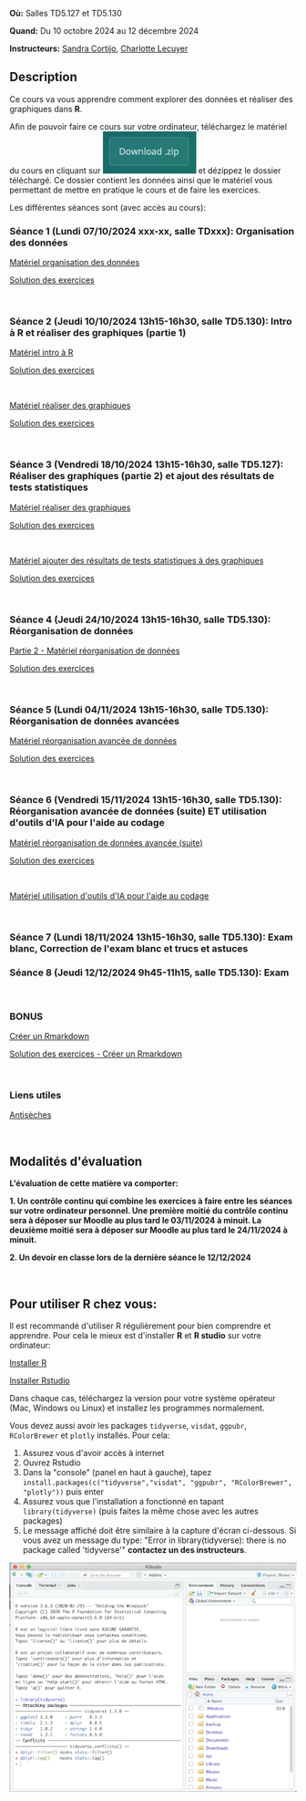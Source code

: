 **Où:** Salles TD5.127 et TD5.130 

**Quand:** Du 10 octobre 2024 au 12 décembre 2024

**Instructeurs:** 
[Sandra Cortijo](mailto:sandra.cortijo@cnrs.fr), 
[Charlotte Lecuyer](mailto:charlotte.lecuyer@cnrs.fr)


## Description

Ce cours va vous apprendre comment explorer des données et réaliser des graphiques dans **R**. 

Afin de pouvoir faire ce cours sur votre ordinateur, téléchargez le matériel du cours en cliquant sur ![](logo_download.png) et dézippez le dossier téléchargé. Ce dossier contient les données ainsi que le matériel vous permettant de mettre en pratique le cours et de faire les exercices.



Les différentes séances sont (avec accès au cours):


### Séance 1 (Lundi 07/10/2024 xxx-xx, salle TDxxx): Organisation des données 

[Matériel organisation des données](session1_organisation/materiel/organisation_session.html)  

[Solution des exercices](session1_organisation/materiel/organisation_session_solution_exercices.html)

<br>


### Séance 2 (Jeudi 10/10/2024 13h15-16h30, salle TD5.130): Intro à **R** et réaliser des graphiques (partie 1)


[Matériel intro à R](session2_intro_ggplot/materiel/intro_R.html)  

[Solution des exercices](session2_intro_ggplot/materiel/intro_R_solution_exercices)

<br>

[Matériel réaliser des graphiques](session2_intro_ggplot/materiel/ggplot_session.html)  

[Solution des exercices](session2_intro_ggplot/materiel/ggplot_exercise_solutions.html)

<br>


### Séance 3 (Vendredi 18/10/2024 13h15-16h30, salle TD5.127): Réaliser des graphiques (partie 2) et ajout des résultats de tests statistiques

[Matériel réaliser des graphiques](session3_plots_stats/materiel/ggplot_session.html)  

[Solution des exercices](session3_plots_stats/materiel/ggplot_exercise_solutions.html)

<br>

[Matériel ajouter des résultats de tests statistiques à des graphiques](session3_plots_stats/materiel/statistiques.html)  

[Solution des exercices](session3_plots_stats/materiel/statistiques_solution_exercices.html)  



<br>

### Séance 4 (Jeudi 24/10/2024 13h15-16h30, salle TD5.130): Réorganisation de données 

[Partie 2 - Matériel réorganisation de données](session4_reorganisation/materiel/reorganisation_donnees.html)  

[Solution des exercices](session4_reorganisation/materiel/reorganisation_donnees_solution_exercices.html)



<br>

### Séance 5 (Lundi 04/11/2024 13h15-16h30, salle TD5.130): Réorganisation de données avancées

[Matériel réorganisation avancée de données ](session5_reorganisation_avancee/materiel/reorganisation_avancee.html)  

[Solution des exercices](session5_reorganisation_avancee/materiel/reorganisation_avancee_solution_exercices.html)



<br>



### Séance 6 (Vendredi 15/11/2024 13h15-16h30, salle TD5.130): Réorganisation avancée de données (suite)  ET utilisation d'outils d'IA pour l'aide au codage



[Matériel réorganisation de données avancée (suite)](session6_reorganisation_suite_IA/materiel/reorganisation_avancee_suite.html) 

[Solution des exercices](session6_reorganisation_suite_IA/materiel/reorganisation_avancee_suite_solution_exercices.html)


<br>


[Matériel utilisation d'outils d'IA pour l'aide au codage](session6_reorganisation_suite_IA/materiel/aide_IA_codage.html) 


<br>


### Séance 7 (Lundi 18/11/2024 13h15-16h30, salle TD5.130): Exam blanc, Correction de l'exam blanc et trucs et astuces





### Séance 8 (Jeudi 12/12/2024 9h45-11h15, salle TD5.130): Exam



<br>

### BONUS

[Créer un Rmarkdown](Rmarkdown/materiel/rmarkdown_session.html) 

[Solution des exercices - Créer un Rmarkdown](Rmarkdown/materiel/Solution.html)


<br>

### Liens  utiles


[Antisèches](https://www.rstudio.com/resources/cheatsheets/)

<br>

## Modalités d'évaluation

**L'évaluation de cette matière va comporter:**

**1. Un contrôle continu qui combine les exercices à faire entre les séances sur votre ordinateur personnel. Une première moitié du contrôle continu sera à déposer sur Moodle au plus tard le  03/11/2024 à minuit. La deuxième moitié sera à déposer sur Moodle au plus tard le 24/11/2024 à minuit.**



**2. Un devoir en classe lors de la dernière séance le 12/12/2024**

<br>

## Pour utiliser R chez vous: 
Il est recommandé d'utiliser R régulièrement pour bien comprendre et apprendre. Pour cela le mieux est d'installer **R** et **R studio** sur votre ordinateur:

[Installer R](https://cran.biotools.fr/)

[Installer Rstudio](https://rstudio.com/products/rstudio/download/)

Dans chaque cas, téléchargez la version pour votre système opérateur (Mac, Windows ou Linux) et installez les programmes normalement.

Vous devez aussi avoir les packages `tidyverse`, `visdat`, `ggpubr`, `RColorBrewer` et `plotly` installés. 
Pour cela:
1. Assurez vous d'avoir accès à internet
2. Ouvrez Rstudio
3. Dans la "console" (panel en haut à gauche), tapez `install.packages(c("tidyverse","visdat", "ggpubr", "RColorBrewer", "plotly"))` puis enter
4. Assurez vous que l'installation a fonctionné en tapant `library(tidyverse)` (puis faites la même chose avec les autres packages)
5. Le message affiché doit être similaire à la capture d'écran ci-dessous. Si vous avez un message du type: 
"Error in library(tidyverse): there is no package called 'tidyverse'"
**contactez un des instructeurs**.

![capture d'écran d'un installation correcte](installation_package_instructions.png)






